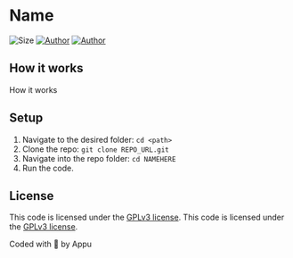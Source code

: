 # Name

![Size](https://img.shields.io/github/repo-size/appuchias/NAMEHERE?color=orange&style=flat-square)
[![Author](https://img.shields.io/badge/Project%20by-Appu-9cf?style=flat-square)](https://github.com/appuchias)
[![Author](https://img.shields.io/badge/Project%20by-Appu-9cf?style=flat-square)](https://gitlab.com/appuchia)

## How it works

How it works

## Setup

1. Navigate to the desired folder: `cd <path>`
1. Clone the repo: `git clone REPO_URL.git`
1. Navigate into the repo folder: `cd NAMEHERE`
1. Run the code.

## License

This code is licensed under the [GPLv3 license](REPO_URL/blob/master/LICENSE).
This code is licensed under the [GPLv3 license](REPO_URL/-/blob/master/LICENSE).

Coded with 🖤 by Appu
